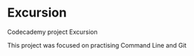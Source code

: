 # Excursion
Codecademy project Excursion

This project was focused on practising Command Line and Git
